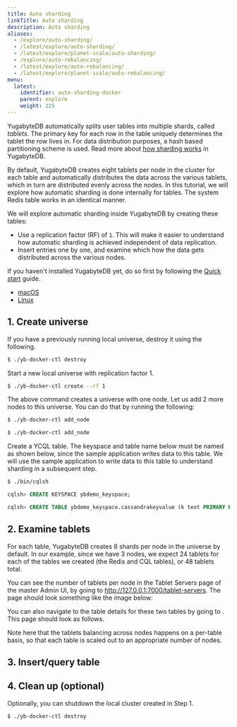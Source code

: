 ```yaml
---
title: Auto sharding
linkTitle: Auto sharding
description: Auto sharding
aliases:
  - /explore/auto-sharding/
  - /latest/explore/auto-sharding/
  - /latest/explore/planet-scale/auto-sharding/
  - /explore/auto-rebalancing/
  - /latest/explore/auto-rebalancing/
  - /latest/explore/planet-scale/auto-rebalancing/
menu:
  latest:
    identifier: auto-sharding-docker
    parent: explore
    weight: 225
---
```


YugabyteDB automatically splits user tables into multiple shards, called *tablets*. The primary key for each row in the table uniquely determines the tablet the row lives in. For data distribution purposes, a hash based partitioning scheme is used. Read more about [how sharding works](../../architecture/concepts/docdb/sharding/) in YugabyteDB.

By default, YugabyteDB creates eight tablets per node in the cluster for each table and automatically distributes the data across the various tablets, which in turn are distributed evenly across the nodes. In this tutorial, we will explore how automatic sharding is done internally for tables. The system Redis table works in an identical manner.

We will explore automatic sharding inside YugabyteDB by creating these tables:

- Use a replication factor (RF) of `1`. This will make it easier to understand how automatic sharding is achieved independent of data replication.
- Insert entries one by one, and examine which how the data gets distributed across the various nodes.

If you haven't installed YugabyteDB yet, do so first by following the [Quick start](../../quick-start/install/) guide.

<ul class="nav nav-tabs-alt nav-tabs-yb">

  <li >
    <a href="/latest/explore/auto-sharding-macos" class="nav-link">
      <i class="fab fa-apple" aria-hidden="true"></i>
      macOS
    </a>
  </li>

  <li >
    <a href="/latest/explore/auto-sharding" class="nav-link">
      <i class="fab fa-linux" aria-hidden="true"></i>
      Linux
    </a>
  </li>
<!--
  <li >
    <a href="/latest/explore/auto-sharding-docker" class="nav-link active">
      <i class="fab fa-dockers" aria-hidden="true"></i>
      Docker
    </a>
  </li>
-->
<!--
  <li >
    <a href="/latest/explore/auto-sharding-kubernetes" class="nav-link">
      <i class="fas fa-cubes" aria-hidden="true"></i>
      Kubernetes
    </a>
  </li>
-->
</ul>

## 1. Create universe

If you have a previously running local universe, destroy it using the following.

```sh
$ ./yb-docker-ctl destroy
```

Start a new local universe with replication factor 1.

```sh
$ ./yb-docker-ctl create --rf 1 
```

The above command creates a universe with one node. Let us add 2 more nodes to this universe. You can do that by running the following:

```sh
$ ./yb-docker-ctl add_node
```

```sh
$ ./yb-docker-ctl add_node
```

Create a YCQL table. The keyspace and table name below must be named as shown below, since the sample application writes data to this table. We will use the sample application to write data to this table to understand sharding in a subsequent step.

```sh
$ ./bin/cqlsh
```

```sql
cqlsh> CREATE KEYSPACE ybdemo_keyspace;
```

```sql
cqlsh> CREATE TABLE ybdemo_keyspace.cassandrakeyvalue (k text PRIMARY KEY, v blob);
```


## 2. Examine tablets

For each table, YugabyteDB creates 8 shards per node in the universe by default. In our example, since we have 3 nodes, we expect 24 tablets for each of the tables we created (the Redis and CQL tables), or 48 tablets total.

You can see the number of tablets per node in the Tablet Servers page of the master Admin UI, by going to http://127.0.0.1:7000/tablet-servers. The page should look something like the image below:

You can also navigate to the table details for these two tables by going to <URL>. This page should look as follows.


Note here that the tablets balancing across nodes happens on a per-table basis, so that each table is scaled out to an appropriate number of nodes.


## 3. Insert/query table

## 4. Clean up (optional)

Optionally, you can shutdown the local cluster created in Step 1.

```sh
$ ./yb-docker-ctl destroy
```
